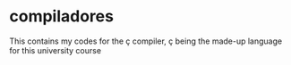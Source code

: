 # compiladores
This contains my codes for the ç compiler, ç being the made-up language for this university course
